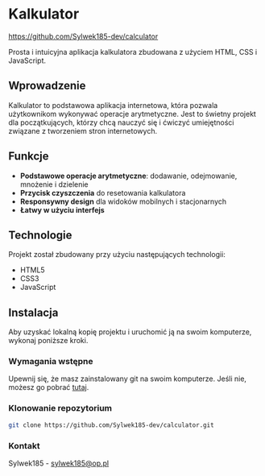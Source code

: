 # Kalkulator

https://github.com/Sylwek185-dev/calculator


Prosta i intuicyjna aplikacja kalkulatora zbudowana z użyciem HTML, CSS i JavaScript.

## Wprowadzenie

Kalkulator to podstawowa aplikacja internetowa, która pozwala użytkownikom wykonywać operacje arytmetyczne. Jest to świetny projekt dla początkujących, którzy chcą nauczyć się i ćwiczyć umiejętności związane z tworzeniem stron internetowych.

## Funkcje

- **Podstawowe operacje arytmetyczne**: dodawanie, odejmowanie, mnożenie i dzielenie
- **Przycisk czyszczenia** do resetowania kalkulatora
- **Responsywny design** dla widoków mobilnych i stacjonarnych
- **Łatwy w użyciu interfejs**

## Technologie

Projekt został zbudowany przy użyciu następujących technologii:

- HTML5
- CSS3
- JavaScript

## Instalacja

Aby uzyskać lokalną kopię projektu i uruchomić ją na swoim komputerze, wykonaj poniższe kroki.

### Wymagania wstępne

Upewnij się, że masz zainstalowany git na swoim komputerze. Jeśli nie, możesz go pobrać [tutaj](https://git-scm.com/).

### Klonowanie repozytorium

```bash
git clone https://github.com/Sylwek185-dev/calculator.git
```

### Kontakt
Sylwek185 - sylwek185@op.pl

